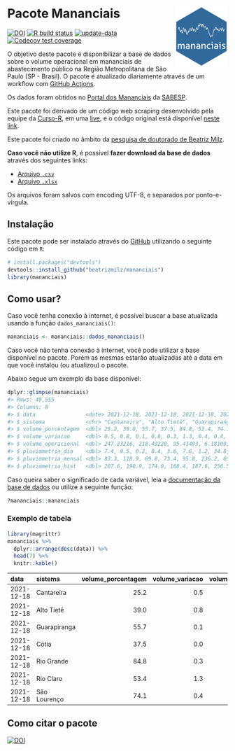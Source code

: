 
<!-- README.md is generated from README.Rmd. Please edit that file -->

# Pacote Mananciais <img src="man/figures/hexlogo.png" align="right" width = "120px"/>

<!-- badges: start -->

[![DOI](https://zenodo.org/badge/DOI/10.5281/zenodo.4733056.svg)](https://doi.org/10.5281/zenodo.4733056)
[![R build
status](https://github.com/beatrizmilz/mananciais/workflows/R-CMD-check/badge.svg)](https://github.com/beatrizmilz/mananciais/actions)
[![update-data](https://github.com/beatrizmilz/mananciais/actions/workflows/2-update_data.yaml/badge.svg)](https://github.com/beatrizmilz/mananciais/actions/workflows/2-update_data.yaml)
[![Codecov test
coverage](https://codecov.io/gh/beatrizmilz/mananciais/branch/master/graph/badge.svg)](https://codecov.io/gh/beatrizmilz/mananciais?branch=master)
<!-- badges: end -->

O objetivo deste pacote é disponibilizar a base de dados sobre o volume
operacional em mananciais de abastecimento público na Região
Metropolitana de São Paulo (SP - Brasil). O pacote é atualizado
diariamente através de um workflow com [GitHub
Actions](https://github.com/beatrizmilz/mananciais/actions).

Os dados foram obtidos no [Portal dos
Mananciais](http://mananciais.sabesp.com.br/Situacao) da
[SABESP](http://site.sabesp.com.br/site/Default.aspx).

Este pacote foi derivado de um código web scraping desenvolvido pela
equipe da [Curso-R](https://www.curso-r.com/), em uma
[live](https://youtu.be/jvZIxrMmOcQ), e o código original está
disponível [neste
link](https://github.com/curso-r/lives/blob/master/drafts/20200730_scraper_sabesp.R).

Este pacote foi criado no âmbito da [pesquisa de doutorado de Beatriz
Milz](https://beatrizmilz.github.io/tese/).

**Caso você não utilize R**, é possível **fazer download da base de
dados** através dos seguintes links:

  - [Arquivo
    `.csv`](https://github.com/beatrizmilz/mananciais/raw/master/inst/extdata/mananciais.csv)
  - [Arquivo
    `.xlsx`](https://github.com/beatrizmilz/mananciais/blob/master/inst/extdata/mananciais.xlsx?raw=true)

Os arquivos foram salvos com encoding UTF-8, e separados por
ponto-e-vírgula.

## Instalação

Este pacote pode ser instalado através do [GitHub](https://github.com/)
utilizando o seguinte código em `R`:

``` r
# install.packages("devtools")
devtools::install_github("beatrizmilz/mananciais")
library(mananciais)
```

## Como usar?

Caso você tenha conexão à internet, é possível buscar a base atualizada
usando a função `dados_mananciais()`:

``` r
mananciais <- mananciais::dados_mananciais() 
```

Caso você não tenha conexão à internet, você pode utilizar a base
disponível no pacote. Porém as mesmas estarão atualizadas até a data em
que você instalou (ou atualizou) o pacote.

Abaixo segue um exemplo da base disponível:

``` r
dplyr::glimpse(mananciais)
#> Rows: 49,555
#> Columns: 8
#> $ data                <date> 2021-12-18, 2021-12-18, 2021-12-18, 2021-12-18, 2…
#> $ sistema             <chr> "Cantareira", "Alto Tietê", "Guarapiranga", "Cotia…
#> $ volume_porcentagem  <dbl> 25.2, 39.0, 55.7, 37.5, 84.8, 53.4, 74.1, 24.7, 38…
#> $ volume_variacao     <dbl> 0.5, 0.8, 0.1, 0.0, 0.3, 1.3, 0.4, 0.4, 0.6, 0.3, …
#> $ volume_operacional  <dbl> 247.23216, 218.49228, 95.41493, 6.18109, 95.10995,…
#> $ pluviometria_dia    <dbl> 7.4, 0.5, 0.2, 0.4, 3.6, 7.6, 1.2, 34.8, 34.4, 0.0…
#> $ pluviometria_mensal <dbl> 83.3, 110.9, 69.8, 73.4, 95.8, 236.2, 69.4, 75.9, …
#> $ pluviometria_hist   <dbl> 207.6, 190.9, 174.0, 168.4, 187.6, 256.5, 210.6, 2…
```

Caso queira saber o significado de cada variável, leia a [documentação
da base de
dados](https://beatrizmilz.github.io/mananciais/reference/mananciais.html)
ou utilize a seguinte função:

``` r
?mananciais::mananciais
```

### Exemplo de tabela

``` r
library(magrittr)
mananciais %>% 
  dplyr::arrange(desc(data)) %>% 
  head(7) %>%
  knitr::kable()
```

| data       | sistema      | volume\_porcentagem | volume\_variacao | volume\_operacional | pluviometria\_dia | pluviometria\_mensal | pluviometria\_hist |
| :--------- | :----------- | ------------------: | ---------------: | ------------------: | ----------------: | -------------------: | -----------------: |
| 2021-12-18 | Cantareira   |                25.2 |              0.5 |           247.23216 |               7.4 |                 83.3 |              207.6 |
| 2021-12-18 | Alto Tietê   |                39.0 |              0.8 |           218.49228 |               0.5 |                110.9 |              190.9 |
| 2021-12-18 | Guarapiranga |                55.7 |              0.1 |            95.41493 |               0.2 |                 69.8 |              174.0 |
| 2021-12-18 | Cotia        |                37.5 |              0.0 |             6.18109 |               0.4 |                 73.4 |              168.4 |
| 2021-12-18 | Rio Grande   |                84.8 |              0.3 |            95.10995 |               3.6 |                 95.8 |              187.6 |
| 2021-12-18 | Rio Claro    |                53.4 |              1.3 |             7.29980 |               7.6 |                236.2 |              256.5 |
| 2021-12-18 | São Lourenço |                74.1 |              0.4 |            65.84176 |               1.2 |                 69.4 |              210.6 |

## Como citar o pacote

[![DOI](https://zenodo.org/badge/DOI/10.5281/zenodo.4733056.svg)](https://doi.org/10.5281/zenodo.4733056)
